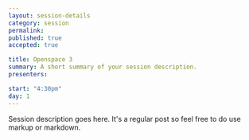 ```yaml
---
layout: session-details
category: session
permalink: 
published: true
accepted: true

title: Openspace 3
summary: A short summary of your session description.
presenters: 

start: "4:30pm"
day: 1
---
```


Session description goes here. It's a regular post so feel free to do use markup or markdown.
